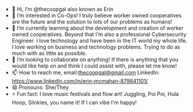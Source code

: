 - 👋 Hi, I’m @thecoopgal also known as Erin
- 👀 I’m interested in Co-Ops! I truly believe worker owned cooperatives are the future and the solution to lots of our problems as humans!
- 🌱 I’m currently learning about the development and creation of worker owned cooperatives. Beyond that I'm also a professional Cybersecurity Engineer. I love technology and have been in the IT world my whole life. I love working on business and technology problems. Trying to do as much with as little as possible.
- 💞️ I’m looking to collaborate on anything! If there is anything that you would like help on and think I could assist with, please let me know!
- 📫 How to reach me, email:thecoopgal@gmail.com LinkedIn: https://www.linkedin.com/in/erin-mcmahan-879841101/
- 😄 Pronouns: She/They
- ⚡ Fun fact: I love music festivals and flow art! Juggling, Poi Poi, Hula Hoop, Slinkies, you name it! If I can vibe I'm happy!

<!---
thecoopgal/thecoopgal is a ✨ special ✨ repository because its `README.md` (this file) appears on your GitHub profile.
You can click the Preview link to take a look at your changes.
--->
